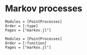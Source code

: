 # Markov processes

```@autodocs
Modules = [PointProcesses]
Order = [:type]
Pages = ["markov.jl"]
```

```@autodocs
Modules = [PointProcesses]
Order = [:function]
Pages = ["markov.jl"]
```
